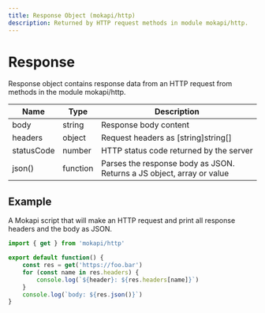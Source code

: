 ```yaml
---
title: Response Object (mokapi/http)
description: Returned by HTTP request methods in module mokapi/http.
---
```

# Response

Response object contains response data from an HTTP request 
from methods in the module mokapi/http.

| Name       | Type     | Description                                                           |
|------------|----------|-----------------------------------------------------------------------|
| body       | string   | Response body content                                                 |
| headers    | object   | Request headers as \[string\]string[]                                 |
| statusCode | number   | HTTP status code returned by the server                               |
| json()     | function | Parses the response body as JSON. Returns a JS object, array or value |

## Example

A Mokapi script that will make an HTTP request and print all response headers and the body as JSON.

```javascript
import { get } from 'mokapi/http'

export default function() {
    const res = get('https://foo.bar')
    for (const name in res.headers) {
        console.log(`${header}: ${res.headers[name]}`)
    }
    console.log(`body: ${res.json()}`)
}
```
